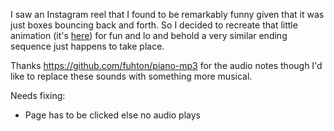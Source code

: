 I saw an Instagram reel that I found to be remarkably funny given that it was just boxes bouncing back and forth. So I decided to recreate that little animation (it's [here](https://www.instagram.com/p/CzINd8zsNxi)) for fun and lo and behold a very similar ending sequence just happens to take place.

Thanks https://github.com/fuhton/piano-mp3 for the audio notes though I'd like to replace these sounds with something more musical.

Needs fixing:
- Page has to be clicked else no audio plays